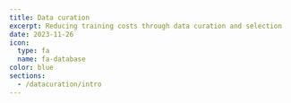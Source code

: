 ```yaml
---
title: Data curation
excerpt: Reducing training costs through data curation and selection
date: 2023-11-26
icon:
  type: fa
  name: fa-database
color: blue
sections:
  - /datacuration/intro
---
```

